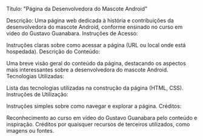 Título: "Página da Desenvolvedora do Mascote Android"

Descrição: Uma página web dedicada à história e contribuições da desenvolvedora do mascote Android, conforme ensinado no curso em vídeo do Gustavo Guanabara.
Instruções de Acesso:

Instruções claras sobre como acessar a página (URL ou local onde está hospedada).
Descrição do Conteúdo:

Uma breve visão geral do conteúdo da página, destacando os aspectos mais interessantes sobre a desenvolvedora do mascote Android.
Tecnologias Utilizadas:

Lista das tecnologias utilizadas na construção da página (HTML, CSS).
Instruções de Utilização:

Instruções simples sobre como navegar e explorar a página.
Créditos:

Reconhecimento ao curso em vídeo do Gustavo Guanabara pelo conteúdo e inspiração.
Créditos por quaisquer recursos de terceiros utilizados, como imagens ou fontes.
